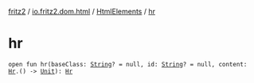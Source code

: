 [fritz2](../../index.md) / [io.fritz2.dom.html](../index.md) / [HtmlElements](index.md) / [hr](./hr.md)

# hr

`open fun hr(baseClass: `[`String`](https://kotlinlang.org/api/latest/jvm/stdlib/kotlin/-string/index.html)`? = null, id: `[`String`](https://kotlinlang.org/api/latest/jvm/stdlib/kotlin/-string/index.html)`? = null, content: `[`Hr`](../-hr/index.md)`.() -> `[`Unit`](https://kotlinlang.org/api/latest/jvm/stdlib/kotlin/-unit/index.html)`): `[`Hr`](../-hr/index.md)